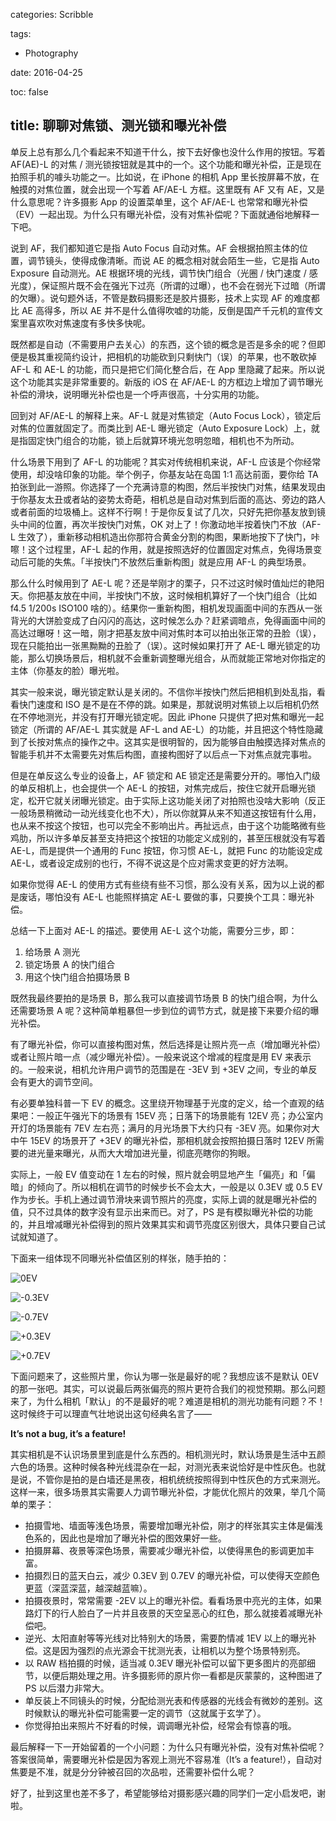 categories: Scribble

tags:

- Photography

date:  2016-04-25

toc: false

title: 聊聊对焦锁、测光锁和曝光补偿
---

单反上总有那么几个看起来不知道干什么，按下去好像也没什么作用的按钮。写着 AF(AE)-L 的对焦 / 测光锁按钮就是其中的一个。这个功能和曝光补偿，正是现在拍照手机的噱头功能之一。<!--more-->比如说，在 iPhone 的相机 App 里长按屏幕不放，在触摸的对焦位置，就会出现一个写着 AF/AE-L 方框。这里既有 AF 又有 AE，又是什么意思呢？许多摄影 App 的设置菜单里，这个 AF/AE-L 也常常和曝光补偿（EV）一起出现。为什么只有曝光补偿，没有对焦补偿呢？下面就通俗地解释一下吧。

说到 AF，我们都知道它是指 Auto Focus 自动对焦。AF 会根据拍照主体的位置，调节镜头，使得成像清晰。而说 AE 的概念相对就会陌生一些，它是指 Auto Exposure 自动测光。AE 根据环境的光线，调节快门组合（光圈 / 快门速度 / 感光度），保证照片既不会在强光下过亮（所谓的过曝），也不会在弱光下过暗（所谓的欠曝）。说句题外话，不管是数码摄影还是胶片摄影，技术上实现 AF 的难度都比 AE 高得多，所以 AE 并不是什么值得吹嘘的功能，反倒是国产千元机的宣传文案里喜欢吹对焦速度有多快多快呢。

既然都是自动（不需要用户去关心）的东西，这个锁的概念是否是多余的呢？但即便是极其重视简约设计，把相机的功能砍到只剩快门（误）的苹果，也不敢砍掉 AF-L 和 AE-L 的功能，而只是把它们简化整合后，在 App 里隐藏了起来。所以说这个功能其实是非常重要的。新版的 iOS 在 AF/AE-L 的方框边上增加了调节曝光补偿的滑块，说明曝光补偿也是一个呼声很高，十分实用的功能。

回到对 AF/AE-L 的解释上来。AF-L 就是对焦锁定（Auto Focus Lock），锁定后对焦的位置就固定了。而类比到 AE-L 曝光锁定（Auto Exposure Lock）上，就是指固定快门组合的功能，锁上后就算环境光忽明忽暗，相机也不为所动。

什么场景下用到了 AF-L 的功能呢？其实对传统相机来说，AF-L 应该是个你经常使用，却没啥印象的功能。举个例子，你基友站在岛国 1:1 高达前面，要你给 TA 拍张到此一游照。你选择了一个充满诗意的构图，然后半按快门对焦，结果发现由于你基友太丑或者站的姿势太奇葩，相机总是自动对焦到后面的高达、旁边的路人或者前面的垃圾桶上。这样不行啊！于是你反复试了几次，只好先把你基友放到镜头中间的位置，再次半按快门对焦，OK 对上了！你激动地半按着快门不放（AF-L 生效了），重新移动相机造出你那符合黄金分割的构图，果断地按下了快门，咔嚓！这个过程里，AF-L 起的作用，就是按照选好的位置固定对焦点，免得场景变动后可能的失焦。「半按快门不放然后重新构图」就是应用 AF-L 的典型场景。

那么什么时候用到了 AE-L 呢？还是举刚才的栗子，只不过这时候时值灿烂的艳阳天。你把基友放在中间，半按快门不放，这时候相机算好了一个快门组合（比如 f4.5 1/200s ISO100 啥的）。结果你一重新构图，相机发现画面中间的东西从一张背光的大饼脸变成了白闪闪的高达，这时候怎么办？赶紧调暗点，免得画面中间的高达过曝呀！这一暗，刚才把基友放中间对焦时本可以拍出张正常的丑脸（误），现在只能拍出一张黑黝黝的丑脸了（误）。这时候如果打开了 AE-L 曝光锁定的功能，那么切换场景后，相机就不会重新调整曝光组合，从而就能正常地对你指定的主体（你基友的脸）曝光啦。

其实一般来说，曝光锁定默认是关闭的。不信你半按快门然后把相机到处乱指，看看快门速度和 ISO 是不是在不停的跳。如果是，那就说明对焦锁上以后相机仍然在不停地测光，并没有打开曝光锁定呢。因此 iPhone 只提供了把对焦和曝光一起锁定（所谓的 AF/AE-L 其实就是 AF-L and AE-L）的功能，并且把这个特性隐藏到了长按对焦点的操作之中。这其实是很明智的，因为能够自由触摸选择对焦点的智能手机并不太需要先对焦后构图，直接构图好了以后点一下对焦点就完事啦。

但是在单反这么专业的设备上，AF 锁定和 AE 锁定还是需要分开的。哪怕入门级的单反相机上，也会提供一个 AE-L 的按钮，对焦完成后，按住它就开启曝光锁定，松开它就关闭曝光锁定。由于实际上这功能关闭了对拍照也没啥大影响（反正一般场景稍微动一动光线变化也不大），所以你就算从来不知道这按钮有什么用，也从来不按这个按钮，也可以完全不影响出片。再扯远点，由于这个功能略微有些鸡肋，所以许多单反甚至支持把这个按钮的功能定义成别的，甚至压根就没有写着 AE-L，而是提供一个通用的 Func 按钮，你习惯 AE-L，就把 Func 的功能设定成 AE-L，或者设定成别的也行，不得不说这是个应对需求变更的好方法啊。

如果你觉得 AE-L 的使用方式有些绕有些不习惯，那么没有关系，因为以上说的都是废话，哪怕没有 AE-L 也能照样搞定 AE-L 要做的事，只要换个工具：曝光补偿。

总结一下上面对 AE-L 的描述。要使用 AE-L 这个功能，需要分三步，即：

1. 给场景 A 测光
2. 锁定场景 A 的快门组合
3. 用这个快门组合拍摄场景 B

既然我最终要拍的是场景 B，那么我可以直接调节场景 B 的快门组合啊，为什么还需要场景 A 呢？这种简单粗暴但一步到位的调节方式，就是接下来要介绍的曝光补偿。

有了曝光补偿，你可以直接构图对焦，然后选择是让照片亮一点（增加曝光补偿）或者让照片暗一点（减少曝光补偿）。一般来说这个增减的程度是用 EV 来表示的。一般来说，相机允许用户调节的范围是在 -3EV 到 +3EV 之间，专业的单反会有更大的调节空间。

有必要单独科普一下 EV 的概念。这里绕开物理基于光度的定义，给一个直观的结果吧：一般正午强光下的场景有 15EV 亮；日落下的场景能有 12EV 亮；办公室内开灯的场景能有 7EV 左右亮；满月的月光场景下大约只有 -3EV 亮。如果你对大中午 15EV 的场景开了 +3EV 的曝光补偿，那相机就会按照拍摄日落时 12EV 所需要的进光量来曝光，从而大大增加进光量，彻底亮瞎你的狗眼。

实际上，一般 EV 值变动在 1 左右的时候，照片就会明显地产生「偏亮」和「偏暗」的倾向了。所以相机在调节的时候步长不会太大，一般是以 0.3EV 或 0.5 EV 作为步长。手机上通过调节滑块来调节照片的亮度，实际上调的就是曝光补偿的值，只不过具体的数字没有显示出来而已。对了，PS 是有模拟曝光补偿的功能的，并且增减曝光补偿得到的照片效果其实和调节亮度区别很大，具体只要自己试试就知道了。

下面来一组体现不同曝光补偿值区别的样张，随手拍的：

![0EV](http://7u2gqx.com1.z0.glb.clouddn.com/ev0.JPG)

![-0.3EV](http://7u2gqx.com1.z0.glb.clouddn.com/ev-03.JPG)

![-0.7EV](http://7u2gqx.com1.z0.glb.clouddn.com/ev-07.JPG)

![+0.3EV](http://7u2gqx.com1.z0.glb.clouddn.com/ev+03.JPG)

![+0.7EV](http://7u2gqx.com1.z0.glb.clouddn.com/ev+07.JPG)

下面问题来了，这些照片里，你认为哪一张是最好的呢？我想应该不是默认 0EV 的那一张吧。其实，可以说最后两张偏亮的照片更符合我们的视觉预期。那么问题来了，为什么相机「默认」的不是最好的呢？难道是相机的测光功能有问题？不！这时候终于可以理直气壮地说出这句经典名言了——

**It’s not a bug, it’s a feature!**

其实相机是不认识场景里到底是什么东西的。相机测光时，默认场景是生活中五颜六色的场景。这种时候各种光线混杂在一起，对测光表来说恰好是中性灰色。也就是说，不管你是拍的是白墙还是黑夜，相机统统按照得到中性灰色的方式来测光。这样一来，很多场景其实需要人力调节曝光补偿，才能优化照片的效果，举几个简单的栗子：

* 拍摄雪地、墙面等浅色场景，需要增加曝光补偿，刚才的样张其实主体是偏浅色系的，因此也是增加了曝光补偿的图效果好一些。
* 拍摄屏幕、夜景等深色场景，需要减少曝光补偿，以使得黑色的影调更加丰富。
* 拍摄烈日的蓝天白云，减少 0.3EV 到 0.7EV 的曝光补偿，可以使得天空颜色更蓝（深蓝深蓝，越深越蓝嘛）。
* 拍摄夜景时，常常需要 -2EV 以上的曝光补偿。看看场景中亮光的主体，如果路灯下的行人脸白了一片并且夜景的天空呈恶心的红色，那么就接着减曝光补偿吧。
* 逆光、太阳直射等等光线对比特别大的场景，需要酌情减 1EV 以上的曝光补偿。这是因为强烈的点光源会干扰测光表，让相机以为整个场景特别亮。
* 以 RAW 档拍摄的时候，适当减 0.3EV 曝光补偿可以留下更多图片的亮部细节，以便后期处理之用。许多摄影师的原片你一看都是灰蒙蒙的，这种图进了 PS 以后潜力非常大。
* 单反装上不同镜头的时候，分配给测光表和传感器的光线会有微妙的差别。这时候默认的曝光补偿可能需要一定的调节（这就属于玄学了）。
* 你觉得拍出来照片不好看的时候，调调曝光补偿，经常会有惊喜的哦。

最后解释一下一开始留着的一个小问题：为什么只有曝光补偿，没有对焦补偿呢？答案很简单，需要曝光补偿是因为客观上测光不容易准（It’s a feature!），自动对焦要是不准，就是分分钟被召回的次品啦，还需要补偿什么呢？

好了，扯到这里也差不多了，希望能够给对摄影感兴趣的同学们一定小启发吧，谢啦。
